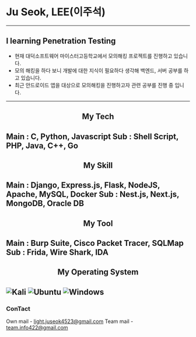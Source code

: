 # Ju Seok, LEE(이주석)
-------------------------   
## I learning Penetration Testing
+ 현재 대덕소프트웨어 마이스터고등학교에서 모의해킹 프로젝트를 진행하고 있습니다. 
+ 모의 해킹을 하다 보니 개발에 대한 지식이 필요하다 생각해 백엔드, 서버 공부를 하고 있습니다.
+ 최근 안드로이드 앱을 대상으로 모의해킹을 진행하고자 관련 공부를 진행 중 입니다.
-------------------------   
## <center> My Tech </center>
Main : C, Python, Javascript
Sub : Shell Script, PHP, Java, C++, Go
-----------------------   
## <center> My Skill </center>
Main : Django, Express.js, Flask, NodeJS, Apache, MySQL, Docker
Sub : Nest.js, Next.js, MongoDB, Oracle DB 
----------------------- 
## <center> My Tool </center>
Main : Burp Suite, Cisco Packet Tracer, SQLMap
Sub : Frida, Wire Shark, IDA
-----------------------
## <center> My Operating System </center>
![Kali](https://img.shields.io/badge/Kali-268BEE?style=for-the-badge&logo=kalilinux&logoColor=white)
![Ubuntu](https://img.shields.io/badge/Ubuntu-E95420?style=for-the-badge&logo=ubuntu&logoColor=white)
![Windows](https://img.shields.io/badge/Windows-0078D6?style=for-the-badge&logo=windows&logoColor=white)
----------------------- 
### ConTact
Own mail - [light.juseok4523@gmail.com](light.juseok4523@gmail.com)
Team mail - [team.info422@gmail.com](team.info422@gmail.com)
